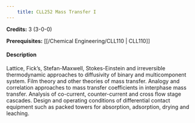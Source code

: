 ```yaml
---
    title: CLL252 Mass Transfer I
---
```

**Credits:** 3 (3-0-0)



**Prerequisites:** [[/Chemical Engineering/CLL110 | CLL110]]

#### Description 
Lattice, Fick’s, Stefan-Maxwell, Stokes-Einstein and irreversible thermodynamic approaches to diffusivity of binary and multicomponent system. Film theory and other theories of mass transfer. Analogy and correlation approaches to mass transfer coefficients in interphase mass transfer. Analysis of co-current, counter-current and cross flow stage cascades. Design and operating conditions of differential contact equipment such as packed towers for absorption, adsorption, drying and leaching.